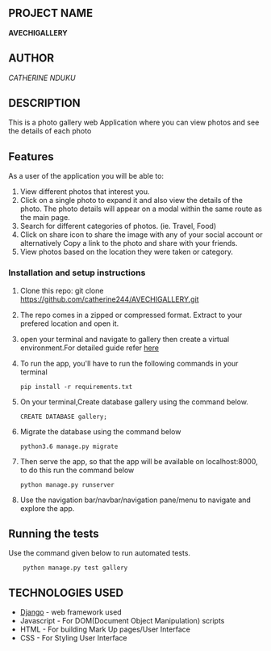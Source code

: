 ## PROJECT NAME 
**AVECHIGALLERY**


## AUTHOR 
*CATHERINE NDUKU*


## DESCRIPTION 

This is a photo gallery web Application where you can view photos and see the details of each photo


## Features


As a user of the application you will be able to:


1. View different photos that interest you.
2. Click on a single photo to expand it and also view the details of the photo. The photo details will appear on a modal within the same route as the main page.
3. Search for different categories of photos. (ie. Travel, Food)
4. Click on share icon to share the image with any of your social account or alternatively Copy a link to the photo and share with your friends.
5. View photos based on the location they were taken or category.


### Installation and setup instructions

1. Clone this repo: git clone https://github.com/catherine244/AVECHIGALLERY.git
2. The repo comes in a zipped or compressed format. Extract to your prefered location and open it.
3. open your terminal and navigate to gallery then create a virtual environment.For detailed guide refer  [here](https://packaging.python.org/guides/installing-using-pip-and-virtualenv/)
3. To run the app, you'll have to run the following commands in your terminal
    
    
       pip install -r requirements.txt
4. On your terminal,Create database gallery using the command below.


       CREATE DATABASE gallery;
5. Migrate the database using the command below


       python3.6 manage.py migrate
6. Then serve the app, so that the app will be available on localhost:8000, to do this run the command below


       python manage.py runserver
7. Use the navigation bar/navbar/navigation pane/menu to navigate and explore the app.


## Running the tests

Use the command given below to run automated tests.


        python manage.py test gallery




## TECHNOLOGIES USED 

* [Django](https://www.djangoproject.com/) - web framework used
* Javascript - For DOM(Document Object Manipulation) scripts
* HTML - For building Mark Up pages/User Interface
* CSS - For Styling User Interface
